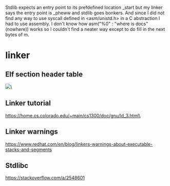 Stdlib expects an entry point to its prefdefined location _start but my linker says the entry
point is _pheww and stdlib goes bonkers. And since I did not find any way to use syscall
defined in <asm/unistd.h> in a C abstraction I had to use assembly. I don't know how
asm("%0" : "where is docs"(nowhere)) works so I couldn't find a neater way except to
do fill in the next bytes of m.

# linker
## Elf section header table
![](https://upload.wikimedia.org/wikipedia/commons/7/77/Elf-layout--en.svg)\
## Linker tutorial
https://home.cs.colorado.edu/~main/cs1300/doc/gnu/ld_3.html\
## Linker warnings
https://www.redhat.com/en/blog/linkers-warnings-about-executable-stacks-and-segments
## Stdlibc
https://stackoverflow.com/a/2548601